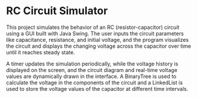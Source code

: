# RC Circuit Simulator

This project simulates the behavior of an RC (resistor-capacitor) circuit using a GUI built with Java Swing. The user inputs the circuit parameters like capacitance, resistance, and initial voltage, and the program visualizes the circuit and displays the changing voltage across the capacitor over time until it reaches steady state.

A timer updates the simulation periodically, while the voltage history is displayed on the screen, and the circuit diagram and real-time voltage values are dynamically drawn in the interface. A BinaryTree is used to calculate the voltage in the components of the circuit and a LinkedList is used to store the voltage values of the capacitor at different time intervals.

